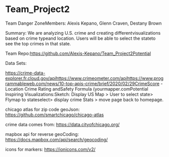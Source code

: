 # Team_Project2


Team Danger ZoneMembers: Alexis Kepano, Glenn Craven, Destany Brown 

Summary: We are analyzing U.S. crime and creating differentvisualizations based on crime typeand location. Users will be able to select the stateto see the top crimes in that state.

Team Repo:https://github.com/Alexis-Kepano/Team_Project2Potential

Data Sets:

https://crime-data-explorer.fr.cloud.gov/apihttps://www.crimeometer.com/apihttps://www.programmableweb.com/news/10-top-apis-crime/brief/2020/02/29CrimeScore - Location Crime Rating andSafety Formula (yourmapper.comPotential Inspiring Visualizations:Sketch: Display US Map > User to select state> Flymap to stateselect> display crime Stats > move page back to homepage.

chicago atlas for zip code geoJson: https://github.com/smartchicago/chicago-atlas

crime data comes from: https://data.cityofchicago.org/

mapbox api for reverse geoCoding: https://docs.mapbox.com/api/search/geocoding/

icons for markers: https://ionicons.com/v2/


